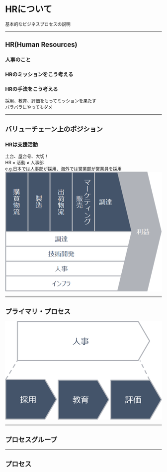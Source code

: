 # HRについて
基本的なビジネスプロセスの説明

---
## HR(Human Resources)
### 人事のこと

### HRのミッションをこう考える

### HRの手法をこう考える
採用、教育、評価をもってミッションを果たす  
バラバラにやってもダメ

---
## バリューチェーン上のポジション
### HRは支援活動
土台、屋台骨、大切！  
HR = 活動 ≠ 人事部  
e.g.日本では人事部が採用、海外では営業部が営業員を採用
![Value Chain](images/hr-value-chain.png)

---
## プライマリ・プロセス
![primary](images/hr-primary-process.png)

---
## プロセスグループ

---
## プロセス
